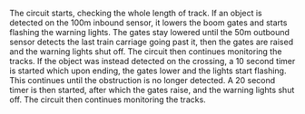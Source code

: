 The circuit starts, checking the whole length of track. If an object is detected on the 100m inbound sensor, it lowers the boom gates and starts flashing the warning lights. The gates stay lowered until the 50m outbound sensor detects the last train carriage going past it, then the gates are raised and the warning lights shut off. The circuit then continues monitoring the tracks. If the object was instead detected on the crossing, a 10 second timer is started which upon ending, the gates lower and the lights start flashing. This continues until the obstruction is no longer detected. A 20 second timer is then started, after which the gates raise, and the warning lights shut off. The circuit then continues monitoring the tracks.
